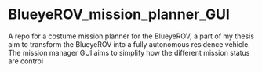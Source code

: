 # BlueyeROV_mission_planner_GUI
A repo for a costume mission planner for the BlueyeROV, a part of my thesis aim to transform the BlueyeROV into a fully autonomous residence vehicle. The mission manager GUI aims to simplify how the different mission status are control 
